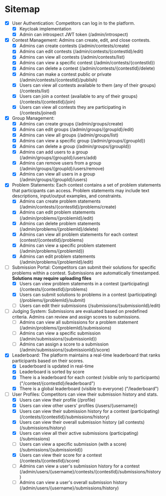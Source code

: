 # Sitemap
- [x] User Authentication: Competitors can log in to the platform.
    - [x] Keycloak implementation
    - [x] Admin can introspect JWT token (/admin/introspect)
- [x] Contest Management: Admins can create, edit, and close contests.
    - [x] Admins can create contests (/admin/contests/create)
    - [x] Admins can edit contests (/admin/contests/{contestId}/edit)
    - [x] Admins can view all contests (/admin/contests/list)
    - [x] Admins can view a specific contest (/admin/contests/{contestId})
    - [x] Admins can delete a contest (/admin/contests/{contestId}/delete)
    - [x] Admins can make a contest public or private (/admin/contests/{contestId}/publish)
    - [x] Users can view all contests available to them (any of their groups) (/contests/list)
    - [x] Users can join a contest (available to any of their groups) (/contests/{contestId}/join) 
    - [x] Users can view all contests they are participating in (/contests/joined)
- [x] Group Management:
    - [x] Admins can create groups (/admin/groups/create)
    - [x] Admins can edit groups (/admin/groups/{groupId}/edit)
    - [x] Admins can view all groups (/admin/groups/list)
    - [x] Admins can view a specific group (/admin/groups/{groupId})
    - [x] Admins can delete a group (/admin/groups/{groupId})
    - [x] Admins can add users to a group (/admin/groups/{groupId}/users/add)
    - [x] Admins can remove users from a group (/admin/groups/{groupId}/users/remove)
    - [x] Admins can view all users in a group (/admin/groups/{groupId}/users)
- [x] Problem Statements: Each contest contains a set of problem statements that participants can access. Problem statements may include text descriptions, input/output examples, and constraints.
    - [x] Admins can create problem statements (/admin/contests/{contestId}/problems/create)
    - [x] Admins can edit problem statements (/admin/problems/{problemId}/edit)
    - [x] Admins can delete problem statements (/admin/problems/{problemId}/delete)
    - [x] Admins can view all problem statements for each contest (contest/{contestId}/problems)
    - [x] Admins can view a specific problem statement (/admin/problems/{problemId})
    - [x] Admins can edit problem statements (/admin/problems/{problemId}/edit)
- [ ] Submission Portal: Competitors can submit their solutions for specific problems within a contest. Submissions are automatically timestamped. **Solutions may require uploading files**
    - [x] Users can view problem statements in a contest (participating) (/contests/{contestId}/problems)
    - [x] Users can submit solutions to problems in a contest (participating) (/problems/{problemId}/submit)
    - [ ] Users can edit their submissions (/submissions/{submissionId}/edit)
- [ ] Judging System: Submissions are evaluated based on predefined criteria. Admins can review and assign scores to submissions.
    - [ ] Admins can view all submissions for a problem statement (/admin/problems/{problemId}/submissions)
    - [ ] Admins can view a specific submission (/admin/submissions/{submissionId})
    - [ ] Admins can assign a score to a submission (/admin/submissions/{submissionId}/score)
- [x] Leaderboard: The platform maintains a real-time leaderboard that ranks participants based on their scores.
    - [x] Leaderboard is updated in real-time
    - [x] Leaderboard is sorted by score
    - [x] There is a leaderboard for each contest (visible only to participants) ("/contest/{contestId}/leaderboard")
    - [x] There is a global leaderboard (visible to everyone) ("/leaderboard")
- [ ] User Profiles: Competitors can view their submission history and stats.
    - [x] Users can view their profile (/profile)
    - [x] Users can view other users' profiles (/users/{username})
    - [x] Users can view their submission history for a contest (participating) (/contests/{contestId}/submissions/history)
    - [x] Users can view their overall submission history (all contests) (/submissions/history)
    - [x] Users can view all their active submissions (participating) (/submissions)
    - [ ] Users can view a specific submission (with a score) (/submissions/{submissionId})
    - [x] Users can view their score for a contest (/contests/{contestId}/score)
    - [ ] Admins can view a user's submission history for a contest (/admin/users/{username}/contests/{contestId}/submissions/history)
    - [ ] Admins can view a user's overall submission history (/admin/users/{username}/submissions/history)